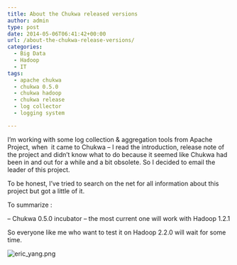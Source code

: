 ```yaml
---
title: About the Chukwa released versions
author: admin
type: post
date: 2014-05-06T06:41:42+00:00
url: /about-the-chukwa-release-versions/
categories:
  - Big Data
  - Hadoop
  - IT
tags:
  - apache chukwa
  - chukwa 0.5.0
  - chukwa hadoop
  - chukwa release
  - log collector
  - logging system

---
```

I&#8217;m working with some log collection & aggregation tools from Apache Project, when  it came to Chukwa &#8211; I read the introduction, release note of the project and didn&#8217;t know what to do because it seemed like Chukwa had been in and out for a while and a bit obsolete. So I decided to email the leader of this project.

To be honest, I&#8217;ve tried to search on the net for all information about this project but got a little of it.

To summarize :

&#8211; Chukwa 0.5.0 incubator &#8211; the most current one will work with Hadoop 1.2.1

So everyone like me who want to test it on Hadoop 2.2.0 will wait for some time.


![eric_yang.png](/wp-content/uploads/2014/05/eric_yang.png)

